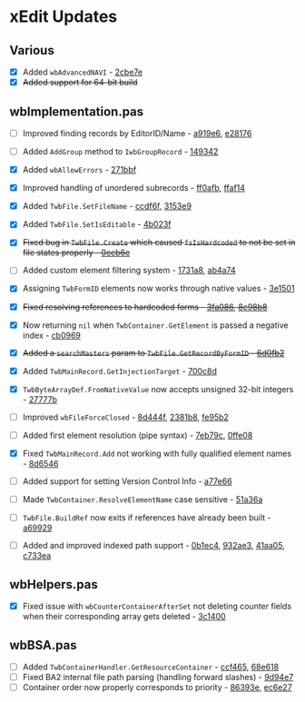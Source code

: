 # xEdit Updates

## Various

- [x] Added `wbAdvancedNAVI` - [2cbe7e](https://github.com/matortheeternal/xedit-lib/commit/2cbe7ea6390ced0c89b5c3ca9a5e2312e7c09ef3#diff-884f2fb29b253fc525156c1bd50cd538)
- [x] ~~Added support for 64-bit build~~

## wbImplementation.pas

- [ ] Improved finding records by EditorID/Name - [a919e6](https://github.com/matortheeternal/xedit-lib/commit/a919e68c918b8b5320e23a4f0168775c4f8907df#diff-884f2fb29b253fc525156c1bd50cd538), [e28176](https://github.com/matortheeternal/xedit-lib/commit/e28176370451ae47eaaddfa77f9946beb025d92e#diff-884f2fb29b253fc525156c1bd50cd538)
- [ ] Added `AddGroup` method to `IwbGroupRecord` - [149342](https://github.com/matortheeternal/xedit-lib/commit/149342425b1d8985195dbe1775e4ec0be0549032#diff-884f2fb29b253fc525156c1bd50cd538)
- [x] Added `wbAllowErrors` - [271bbf](https://github.com/matortheeternal/xedit-lib/commit/271bbf77aa86682587a70f3750ae1935f8aac032#diff-884f2fb29b253fc525156c1bd50cd538)
- [x] Improved handling of unordered subrecords - [ff0afb](https://github.com/matortheeternal/xedit-lib/commit/ff0afb3ea4cb13bfaf194e99e2976ed7694094b5#diff-884f2fb29b253fc525156c1bd50cd538), [ffaf14](https://github.com/matortheeternal/xedit-lib/commit/ffaf14ff474692acec310f4609931f1bfba2c172#diff-1c52c6c99b8608acd96b2af323687072)
- [x] Added `TwbFile.SetFileName` - [ccdf6f](https://github.com/matortheeternal/xedit-lib/commit/ccdf6fab0f5ae60aaf5f98053a7d95fb63f3cd01#diff-884f2fb29b253fc525156c1bd50cd538), [3153e9](https://github.com/matortheeternal/xedit-lib/commit/3153e9d2708e91b9920942c7633b80eb11b0676e#diff-1c52c6c99b8608acd96b2af323687072)
- [x] Added `TwbFile.SetIsEditable` - [4b023f](https://github.com/matortheeternal/xedit-lib/commit/4b023f2ebef9e79a1ea83104b46f929da4173d3d#diff-884f2fb29b253fc525156c1bd50cd538)

- [x] ~~Fixed bug in `TwbFile.Create` which caused `fsIsHardcoded` to not be set in file states properly - [0eeb6e](https://github.com/matortheeternal/xedit-lib/commit/0eeb6e8b767820886d9e5df4809bd4ab58c5a9db#diff-884f2fb29b253fc525156c1bd50cd538)~~
- [ ] Added custom element filtering system - [1731a8](https://github.com/matortheeternal/xedit-lib/commit/1731a8f6fe3efc5739562ce78516adc28e531e99#diff-884f2fb29b253fc525156c1bd50cd538), [ab4a74](https://github.com/matortheeternal/xedit-lib/commit/ab4a74a1a36a9e2f29250312374df71232abc9e8#diff-884f2fb29b253fc525156c1bd50cd538)
- [x] Assigning `TwbFormID` elements now works through native values - [3e1501](https://github.com/matortheeternal/xedit-lib/commit/3e150117d23840d736030fe475419ac60c47b253#diff-884f2fb29b253fc525156c1bd50cd538)
- [x] ~~Fixed resolving references to hardcoded forms - [3fa086](https://github.com/matortheeternal/xedit-lib/commit/3fa0866e708247f03a395267e840c921d83482d8#diff-1c52c6c99b8608acd96b2af323687072), [8c98b8](https://github.com/matortheeternal/xedit-lib/commit/8c98b83bc11e3b860c0814ae20a6397f8d813eee#diff-1c52c6c99b8608acd96b2af323687072)~~
- [x] Now returning `nil` when `TwbContainer.GetElement` is passed a negative index - [cb0969](https://github.com/matortheeternal/xedit-lib/commit/cb0969c7681a5713213be781d6679425ac776667#diff-1c52c6c99b8608acd96b2af323687072)
- [x] ~~Added a `searchMasters` param to `TwbFile.GetRecordByFormID` - [6d0fb2](https://github.com/matortheeternal/xedit-lib/commit/6d0fb206f0419b1a504db995d88368149464987e#diff-884f2fb29b253fc525156c1bd50cd538)~~
- [x] Added `TwbMainRecord.GetInjectionTarget` - [700c8d](https://github.com/matortheeternal/xedit-lib/commit/700c8dc85ca18b59ccafd2f5cc8910374ce3db50#diff-884f2fb29b253fc525156c1bd50cd538)
- [x] `TwbByteArrayDef.FromNativeValue` now accepts unsigned 32-bit integers - [27777b](https://github.com/matortheeternal/xedit-lib/commit/2777b856511f7c6e73403904489eb53c0896d649#diff-884f2fb29b253fc525156c1bd50cd538)
- [ ] Improved `wbFileForceClosed` - [8d444f](https://github.com/matortheeternal/xedit-lib/commit/8d444f233986f0e5ec2724f82fe16f76a7395b5a#diff-1c52c6c99b8608acd96b2af323687072), [2381b8](https://github.com/matortheeternal/xedit-lib/commit/2381b80521a32b2834108ea3681433d064061735#diff-1c52c6c99b8608acd96b2af323687072), [fe95b2](https://github.com/matortheeternal/xedit-lib/commit/fe95b204206b1e3939d6de7b67f50caff1a6988f#diff-1c52c6c99b8608acd96b2af323687072)
- [ ] Added first element resolution (pipe syntax) - [7eb79c](https://github.com/matortheeternal/xedit-lib/commit/7eb79ce7591f898b66e3cb5d8129bec0c4bd0fab#diff-1c52c6c99b8608acd96b2af323687072), [0ffe08](https://github.com/matortheeternal/xedit-lib/commit/0ffe08edb85f28fd7b490e07551639ec26e8b9e4#diff-1c52c6c99b8608acd96b2af323687072)
- [x] Fixed `TwbMainRecord.Add` not working with fully qualified element names - [8d6546](https://github.com/matortheeternal/xedit-lib/commit/8d654661baaa0f3cfa51e38ead0dea5d6bd53391#diff-1c52c6c99b8608acd96b2af323687072)
- [ ] Added support for setting Version Control Info - [a77e66](https://github.com/matortheeternal/xedit-lib/commit/a77e66b46a7a2bb61bda65fd24841760d0e4eac7#diff-1c52c6c99b8608acd96b2af323687072)
- [ ] Made `TwbContainer.ResolveElementName` case sensitive - [51a36a](https://github.com/matortheeternal/xedit-lib/commit/51a36ac602f76582ba986da677d75d08910820fa#diff-1c52c6c99b8608acd96b2af323687072)
- [ ] `TwbFile.BuildRef` now exits if references have already been built - [a69929](https://github.com/matortheeternal/xedit-lib/commit/a69929fa0be249dcd8895a7350e4a917c0c94594#diff-1c52c6c99b8608acd96b2af323687072)
- [ ] Added and improved indexed path support - [0b1ec4](https://github.com/matortheeternal/xedit-lib/commit/0b1ec4d1809355c128318e0b5a1ab3c7af5fc675#diff-1c52c6c99b8608acd96b2af323687072), [932ae3](https://github.com/matortheeternal/xedit-lib/commit/932ae3a67a066e2d2fcc4fdd96f700cc5a70dd54#diff-1c52c6c99b8608acd96b2af323687072), [41aa05](https://github.com/matortheeternal/xedit-lib/commit/41aa0514f135537b4fda6b4b06b4a83597b80f7b#diff-1c52c6c99b8608acd96b2af323687072), [c733ea](https://github.com/matortheeternal/xedit-lib/commit/c733ea4cbea8eaea2f340af22800d296d5b31164#diff-1c52c6c99b8608acd96b2af323687072)

## wbHelpers.pas

- [x] Fixed issue with `wbCounterContainerAfterSet` not deleting counter fields when their corresponding array gets deleted - [3c1400](https://github.com/matortheeternal/xedit-lib/commit/3c14008f7fc022967cea7baed7ec7e89f5f848f2#diff-2e19e9aa97d57dbad9528ff622aac594)

## wbBSA.pas

- [ ] Added `TwbContainerHandler.GetResourceContainer` - [ccf465](https://github.com/matortheeternal/xedit-lib/commit/ccf46582f7c3af4c7bf7b10c2277fbb87a3d3ec8#diff-884f2fb29b253fc525156c1bd50cd538), [68e618](https://github.com/matortheeternal/xedit-lib/commit/68e61813542d04b3df5ccad9ba60f6476d02c88f#diff-f56ae82a15344fb47d1e480de31553bb)
- [ ] Fixed BA2 internal file path parsing (handling forward slashes) - [9d94e7](https://github.com/matortheeternal/xedit-lib/commit/9d94e72358d3ba1874db734a7c73e21a872fd38e#diff-f56ae82a15344fb47d1e480de31553bb)
- [ ] Container order now properly corresponds to priority - [86393e](https://github.com/matortheeternal/xedit-lib/commit/86393e43b06031d64f9fac920e479e2f7218f501#diff-f56ae82a15344fb47d1e480de31553bb), [ec6e27](https://github.com/matortheeternal/xedit-lib/commit/ec6e279ef41fa8c08a9466b13161ee5ee1579500#diff-f56ae82a15344fb47d1e480de31553bb)